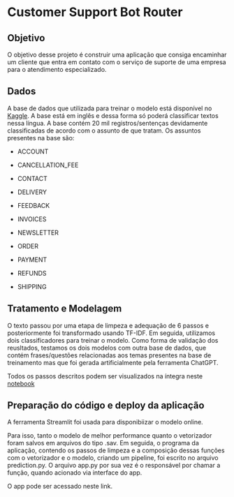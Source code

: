 # Customer Support Bot Router
## Objetivo
<p>O objetivo desse projeto é construir uma aplicação que consiga encaminhar um cliente que entra em contato com o serviço de suporte de uma empresa para o atendimento especializado.</p>

## Dados
A base de dados que utilizada para treinar o modelo está disponível no [Kaggle](https://www.kaggle.com/datasets/536db59649ec509a2808c8d2c85d560c64e1dce44778a22ab79ce3408813e8fb). A base está em inglês e dessa forma só poderá classificar textos nessa língua.
A base contém 20 mil registros/sentenças devidamente classificadas de acordo com o assunto de que tratam. Os assuntos presentes na base são:

* ACCOUNT

* CANCELLATION_FEE

* CONTACT

* DELIVERY

* FEEDBACK

* INVOICES

* NEWSLETTER

* ORDER

* PAYMENT

* REFUNDS

* SHIPPING

## Tratamento e Modelagem
O texto passou por uma etapa de limpeza e adequação de 6 passos e posteriormente foi transformado usando TF-IDF. Em seguida, utilizamos dois classificadores para treinar o modelo.
Como forma de validação dos reusltados, testamos os dois modelos com outra base de dados, que contém frases/questões relacionadas aos temas presentes na base de treinamento mas que foi gerada artificialmente pela ferramenta ChatGPT.

Todos os passos descritos podem ser visualizados na íntegra neste [notebook](https://github.com/camilasp/customer_support_bot_router/blob/main/customer_support_bot.ipynb)
  
  
## Preparação do código e deploy da aplicação
 
A ferramenta Streamlit foi usada para disponibiizar o modelo online.
 
Para isso, tanto o modelo de melhor performance quanto o vetorizador foram salvos em arquivos do tipo .sav. Em seguida, o programa da aplicação, contendo os passos de limpeza e a composição dessas funções com o vetorizador e o modelo, criando um pipeline, foi escrito no arquivo prediction.py. O arquivo app.py por sua vez é o responsável por chamar a função, quando acionado via interface do app.
  
O app pode ser acessado neste link.

 
  
